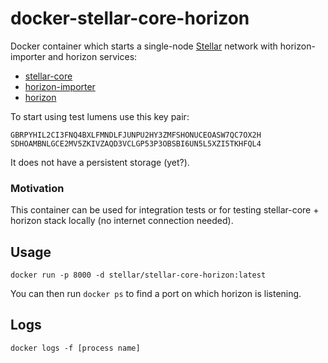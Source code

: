 # docker-stellar-core-horizon

Docker container which starts a single-node [Stellar](https://www.stellar.org) network with horizon-importer and horizon services:

* [stellar-core](https://github.com/stellar/stellar-core)
* [horizon-importer](https://github.com/stellar/horizon-importer)
* [horizon](https://github.com/stellar/horizon)

To start using test lumens use this key pair:
```
GBRPYHIL2CI3FNQ4BXLFMNDLFJUNPU2HY3ZMFSHONUCEOASW7QC7OX2H
SDHOAMBNLGCE2MV5ZKIVZAQD3VCLGP53P3OBSBI6UN5L5XZI5TKHFQL4
```

It does not have a persistent storage (yet?).

### Motivation

This container can be used for integration tests or for testing stellar-core + horizon stack locally (no internet connection needed).

## Usage

```
docker run -p 8000 -d stellar/stellar-core-horizon:latest
```

You can then run `docker ps` to find a port on which horizon is listening.

## Logs

```
docker logs -f [process name]
```
